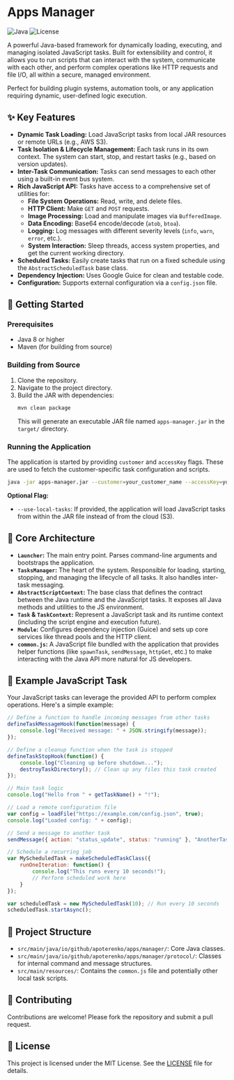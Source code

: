 # Apps Manager

![Java](https://img.shields.io/badge/Java-1.8+-orange.svg)
![License](https://img.shields.io/badge/License-MIT-blue.svg)

A powerful Java-based framework for dynamically loading, executing, and managing isolated JavaScript tasks. Built for extensibility and control, it allows you to run scripts that can interact with the system, communicate with each other, and perform complex operations like HTTP requests and file I/O, all within a secure, managed environment.

Perfect for building plugin systems, automation tools, or any application requiring dynamic, user-defined logic execution.

## ✨ Key Features

*   **Dynamic Task Loading:** Load JavaScript tasks from local JAR resources or remote URLs (e.g., AWS S3).
*   **Task Isolation & Lifecycle Management:** Each task runs in its own context. The system can start, stop, and restart tasks (e.g., based on version updates).
*   **Inter-Task Communication:** Tasks can send messages to each other using a built-in event bus system.
*   **Rich JavaScript API:** Tasks have access to a comprehensive set of utilities for:
    *   **File System Operations:** Read, write, and delete files.
    *   **HTTP Client:** Make `GET` and `POST` requests.
    *   **Image Processing:** Load and manipulate images via `BufferedImage`.
    *   **Data Encoding:** Base64 encode/decode (`atob`, `btoa`).
    *   **Logging:** Log messages with different severity levels (`info`, `warn`, `error`, etc.).
    *   **System Interaction:** Sleep threads, access system properties, and get the current working directory.
*   **Scheduled Tasks:** Easily create tasks that run on a fixed schedule using the `AbstractScheduledTask` base class.
*   **Dependency Injection:** Uses Google Guice for clean and testable code.
*   **Configuration:** Supports external configuration via a `config.json` file.

## 🚀 Getting Started

### Prerequisites

*   Java 8 or higher
*   Maven (for building from source)

### Building from Source

1.  Clone the repository.
2.  Navigate to the project directory.
3.  Build the JAR with dependencies:
    ```bash
    mvn clean package
    ```
    This will generate an executable JAR file named `apps-manager.jar` in the `target/` directory.

### Running the Application

The application is started by providing `customer` and `accessKey` flags. These are used to fetch the customer-specific task configuration and scripts.

```bash
java -jar apps-manager.jar --customer=your_customer_name --accessKey=your_access_key
```

**Optional Flag:**
*   `--use-local-tasks`: If provided, the application will load JavaScript tasks from within the JAR file instead of from the cloud (S3).

## 🧩 Core Architecture

*   **`Launcher`:** The main entry point. Parses command-line arguments and bootstraps the application.
*   **`TasksManager`:** The heart of the system. Responsible for loading, starting, stopping, and managing the lifecycle of all tasks. It also handles inter-task messaging.
*   **`AbstractScriptContext`:** The base class that defines the contract between the Java runtime and the JavaScript tasks. It exposes all Java methods and utilities to the JS environment.
*   **`Task` & `TaskContext`:** Represent a JavaScript task and its runtime context (including the script engine and execution future).
*   **`Module`:** Configures dependency injection (Guice) and sets up core services like thread pools and the HTTP client.
*   **`common.js`:** A JavaScript file bundled with the application that provides helper functions (like `spawnTask`, `sendMessage`, `httpGet`, etc.) to make interacting with the Java API more natural for JS developers.

## 📝 Example JavaScript Task

Your JavaScript tasks can leverage the provided API to perform complex operations. Here's a simple example:

```javascript
// Define a function to handle incoming messages from other tasks
defineTaskMessageHook(function(message) {
    console.log("Received message: " + JSON.stringify(message));
});

// Define a cleanup function when the task is stopped
defineTaskStopHook(function() {
    console.log("Cleaning up before shutdown...");
    destroyTaskDirectory(); // Clean up any files this task created
});

// Main task logic
console.log("Hello from " + getTaskName() + "!");

// Load a remote configuration file
var config = loadFile("https://example.com/config.json", true);
console.log("Loaded config: " + config);

// Send a message to another task
sendMessage({ action: "status_update", status: "running" }, "AnotherTaskName");

// Schedule a recurring job
var MyScheduledTask = makeScheduledTaskClass({
    runOneIteration: function() {
        console.log("This runs every 10 seconds!");
        // Perform scheduled work here
    }
});

var scheduledTask = new MyScheduledTask(10); // Run every 10 seconds
scheduledTask.startAsync();
```

## 📂 Project Structure

*   `src/main/java/io/github/apoterenko/apps/manager/`: Core Java classes.
*   `src/main/java/io/github/apoterenko/apps/manager/protocol/`: Classes for internal command and message structures.
*   `src/main/resources/`: Contains the `common.js` file and potentially other local task scripts.

## 🤝 Contributing

Contributions are welcome! Please fork the repository and submit a pull request.

## 📄 License

This project is licensed under the MIT License. See the [LICENSE](LICENSE) file for details.